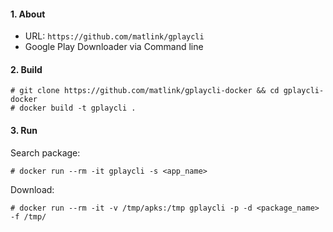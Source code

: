 #### 1. About

- URL: `https://github.com/matlink/gplaycli`
- Google Play Downloader via Command line


#### 2. Build
```
# git clone https://github.com/matlink/gplaycli-docker && cd gplaycli-docker
# docker build -t gplaycli .
```


#### 3. Run

Search package:
```
# docker run --rm -it gplaycli -s <app_name>
```

Download:
```
# docker run --rm -it -v /tmp/apks:/tmp gplaycli -p -d <package_name> -f /tmp/
```
